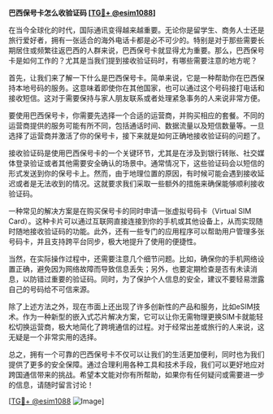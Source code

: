 **巴西保号卡怎么收验证码 [[TG💪+ @esim1088](https://t.me/s/esim1088)]**

在当今全球化的时代，国际通讯变得越来越重要。无论你是留学生、商务人士还是旅行爱好者，拥有一张适合的海外电话卡都是必不可少的。特别是对于那些需要长期居住或频繁往返巴西的人群来说，巴西保号卡就显得尤为重要。那么，巴西保号卡是如何工作的？尤其是当我们提到接收验证码时，有哪些需要注意的地方呢？

首先，让我们来了解一下什么是巴西保号卡。简单来说，它是一种帮助你在巴西保持本地号码的服务。这意味着即使你在其他国家，也可以通过这个号码接打电话和接收短信。这对于需要保持与家人朋友联系或者处理紧急事务的人来说非常方便。

要使用巴西保号卡，你需要先选择一个合适的运营商，并购买相应的套餐。不同的运营商提供的服务可能有所不同，包括通话时间、数据流量以及短信数量等。一旦选择了运营商并激活了你的保号卡，接下来就是如何正确地接收验证码的问题了。

接收验证码是使用巴西保号卡的一个关键环节，尤其是在涉及到银行转账、社交媒体登录验证或者其他需要安全确认的场景中。通常情况下，这些验证码会以短信的形式发送到你的保号卡上。然而，由于地理位置的原因，有时候可能会遇到接收延迟或者是无法收到的情况。这就要求我们采取一些额外的措施来确保能够顺利接收验证码。

一种常见的解决方案是在购买保号卡的同时申请一张虚拟号码卡（Virtual SIM Card）。这种卡片可以通过互联网直接连接到你的手机或其他设备上，从而实现随时随地接收验证码的功能。此外，还有一些专门的应用程序可以帮助用户管理多张号码卡，并且支持跨平台同步，极大地提升了使用的便捷性。

当然，在实际操作过程中，还需要注意几个细节问题。比如，确保你的手机网络设置正确，避免因为网络故障而导致信息丢失；另外，也要定期检查是否有未读消息，以防错过重要的验证码。同时，为了保护个人信息的安全，建议不要轻易泄露自己的号码给不可信来源。

除了上述方法之外，现在市面上还出现了许多创新性的产品和服务，比如eSIM技术。作为一种新型的嵌入式芯片解决方案，它可以让你无需物理更换SIM卡就能轻松切换运营商，极大地简化了跨境通信的过程。对于经常出差或旅行的人来说，这无疑是一个非常实用的选择。

总之，拥有一个可靠的巴西保号卡不仅可以让我们的生活更加便利，同时也为我们提供了更多的安全保障。通过合理利用各种工具和技术手段，我们可以更好地应对跨国通信带来的挑战。希望本文能对你有所帮助，如果你有任何疑问或需要进一步的信息，请随时留言讨论！

[[TG💪+ @esim1088](https://t.me/s/esim1088) ![Image](https://i.postimg.cc/4NQfJmqS/Snipaste-2025-05-13-00-14-12.png)]